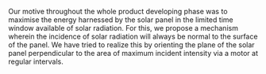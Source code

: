 Our motive throughout the whole product developing phase was to maximise
the energy harnessed by the solar panel in the limited time window available
of solar radiation. For this, we propose a mechanism wherein the incidence
of solar radiation will always be normal to the surface of the panel. We have
tried to realize this by orienting the plane of the solar panel perpendicular
to the area of maximum incident intensity via a motor at regular intervals.
